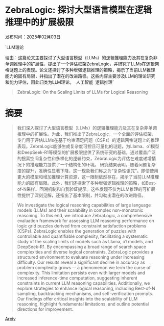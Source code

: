 # ZebraLogic: 探讨大型语言模型在逻辑推理中的扩展极限

发布时间：2025年02月03日

`LLM理论

理由：这篇论文主要探讨了大型语言模型（LLMs）的逻辑推理能力及其在复杂非单调推理中的扩展性，提出了一个评估框架ZebraLogic，并研究了LLMs在逻辑网格谜题上的表现。论文还探讨了多种增强逻辑推理的策略，揭示了当前LLM推理能力的固有局限，并指出了潜在的改进路径。这些内容主要涉及LLM的理论研究和能力评估，因此归类为LLM理论。` `人工智能` `逻辑推理`

> ZebraLogic: On the Scaling Limits of LLMs for Logical Reasoning

# 摘要

> 我们深入探讨了大型语言模型（LLMs）的逻辑推理能力及其在复杂非单调推理中的扩展性。为此，我们推出了ZebraLogic，一个全面的评估框架，专门用于评估LLMs在基于约束满足问题（CSPs）的逻辑网格谜题上的推理表现。ZebraLogic能够生成复杂度可控且可量化的谜题，为Llama、o1模型和DeepSeek-R1等模型的扩展极限提供了系统研究的基础。通过覆盖广泛的搜索空间复杂性和多样化的逻辑约束，ZebraLogic为评估在难度递增情况下的推理能力提供了一个结构化的环境。
    研究结果表明，随着问题复杂度的提升，准确性显著下降，这一现象我们称之为“复杂性诅咒”。即便使用更大的模型和增加推理计算资源，这一限制依然存在，揭示了当前LLM推理能力的固有局限。此外，我们还探索了多种增强逻辑推理的策略，如Best-of-N采样、回溯机制和自我验证提示。这些发现不仅为LLM推理的可扩展性提供了深刻见解，还指出了基本限制，并勾勒出潜在的改进路径。

> We investigate the logical reasoning capabilities of large language models (LLMs) and their scalability in complex non-monotonic reasoning. To this end, we introduce ZebraLogic, a comprehensive evaluation framework for assessing LLM reasoning performance on logic grid puzzles derived from constraint satisfaction problems (CSPs). ZebraLogic enables the generation of puzzles with controllable and quantifiable complexity, facilitating a systematic study of the scaling limits of models such as Llama, o1 models, and DeepSeek-R1. By encompassing a broad range of search space complexities and diverse logical constraints, ZebraLogic provides a structured environment to evaluate reasoning under increasing difficulty.
  Our results reveal a significant decline in accuracy as problem complexity grows -- a phenomenon we term the curse of complexity. This limitation persists even with larger models and increased inference-time computation, suggesting inherent constraints in current LLM reasoning capabilities. Additionally, we explore strategies to enhance logical reasoning, including Best-of-N sampling, backtracking mechanisms, and self-verification prompts. Our findings offer critical insights into the scalability of LLM reasoning, highlight fundamental limitations, and outline potential directions for improvement.

[Arxiv](https://arxiv.org/abs/2502.01100)